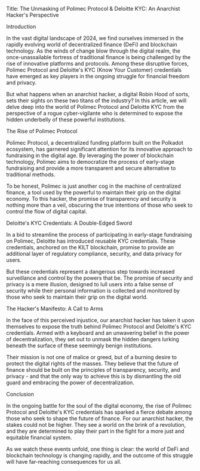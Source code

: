 Title: The Unmasking of Polimec Protocol & Deloitte KYC: An Anarchist Hacker's Perspective

  

Introduction

  

In the vast digital landscape of 2024, we find ourselves immersed in the rapidly evolving world of decentralized finance (DeFi) and blockchain technology. As the winds of change blow through the digital realm, the once-unassailable fortress of traditional finance is being challenged by the rise of innovative platforms and protocols. Among these disruptive forces, Polimec Protocol and Deloitte's KYC (Know Your Customer) credentials have emerged as key players in the ongoing struggle for financial freedom and privacy.

  

But what happens when an anarchist hacker, a digital Robin Hood of sorts, sets their sights on these two titans of the industry? In this article, we will delve deep into the world of Polimec Protocol and Deloitte KYC from the perspective of a rogue cyber-vigilante who is determined to expose the hidden underbelly of these powerful institutions.

  

The Rise of Polimec Protocol

Polimec Protocol, a decentralized funding platform built on the Polkadot ecosystem, has garnered significant attention for its innovative approach to fundraising in the digital age. By leveraging the power of blockchain technology, Polimec aims to democratize the process of early-stage fundraising and provide a more transparent and secure alternative to traditional methods.

  
To be honest, Polimec is just another cog in the machine of centralized finance, a tool used by the powerful to maintain their grip on the digital economy. To this hacker, the promise of transparency and security is nothing more than a veil, obscuring the true intentions of those who seek to control the flow of digital capital.

  

Deloitte's KYC Credentials: A Double-Edged Sword

In a bid to streamline the process of participating in early-stage fundraising on Polimec, Deloitte has introduced reusable KYC credentials. These credentials, anchored on the KILT blockchain, promise to provide an additional layer of regulatory compliance, security, and data privacy for users.

But these credentials represent a dangerous step towards increased surveillance and control by the powers that be. The promise of security and privacy is a mere illusion, designed to lull users into a false sense of security while their personal information is collected and monitored by those who seek to maintain their grip on the digital world.

  

The Hacker's Manifesto: A Call to Arms

  

In the face of this perceived injustice, our anarchist hacker has taken it upon themselves to expose the truth behind Polimec Protocol and Deloitte's KYC credentials. Armed with a keyboard and an unwavering belief in the power of decentralization, they set out to unmask the hidden dangers lurking beneath the surface of these seemingly benign institutions.

  

Their mission is not one of malice or greed, but of a burning desire to protect the digital rights of the masses. They believe that the future of finance should be built on the principles of transparency, security, and privacy - and that the only way to achieve this is by dismantling the old guard and embracing the power of decentralization.

  

Conclusion

  

In the ongoing battle for the soul of the digital economy, the rise of Polimec Protocol and Deloitte's KYC credentials has sparked a fierce debate among those who seek to shape the future of finance. For our anarchist hacker, the stakes could not be higher. They see a world on the brink of a revolution, and they are determined to play their part in the fight for a more just and equitable financial system.

  

As we watch these events unfold, one thing is clear: the world of DeFi and blockchain technology is changing rapidly, and the outcome of this struggle will have far-reaching consequences for us all.